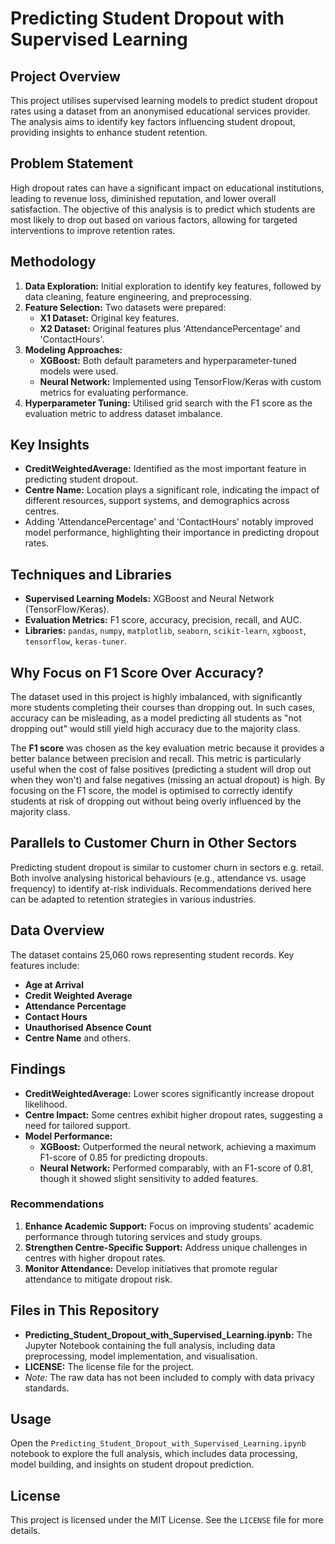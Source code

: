 # Predicting Student Dropout with Supervised Learning

## Project Overview
This project utilises supervised learning models to predict student dropout rates using a dataset from an anonymised educational services provider. The analysis aims to identify key factors influencing student dropout, providing insights to enhance student retention.

## Problem Statement
High dropout rates can have a significant impact on educational institutions, leading to revenue loss, diminished reputation, and lower overall satisfaction. The objective of this analysis is to predict which students are most likely to drop out based on various factors, allowing for targeted interventions to improve retention rates.

## Methodology
1. **Data Exploration:** Initial exploration to identify key features, followed by data cleaning, feature engineering, and preprocessing.
2. **Feature Selection:** Two datasets were prepared:
   - **X1 Dataset:** Original key features.
   - **X2 Dataset:** Original features plus 'AttendancePercentage' and 'ContactHours'.
3. **Modeling Approaches:** 
   - **XGBoost:** Both default parameters and hyperparameter-tuned models were used.
   - **Neural Network:** Implemented using TensorFlow/Keras with custom metrics for evaluating performance.
4. **Hyperparameter Tuning:** Utilised grid search with the F1 score as the evaluation metric to address dataset imbalance.

## Key Insights
- **CreditWeightedAverage:** Identified as the most important feature in predicting student dropout.
- **Centre Name:** Location plays a significant role, indicating the impact of different resources, support systems, and demographics across centres.
- Adding 'AttendancePercentage' and 'ContactHours' notably improved model performance, highlighting their importance in predicting dropout rates.

## Techniques and Libraries
- **Supervised Learning Models:** XGBoost and Neural Network (TensorFlow/Keras).
- **Evaluation Metrics:** F1 score, accuracy, precision, recall, and AUC.
- **Libraries:** `pandas`, `numpy`, `matplotlib`, `seaborn`, `scikit-learn`, `xgboost`, `tensorflow`, `keras-tuner`.

## Why Focus on F1 Score Over Accuracy?
The dataset used in this project is highly imbalanced, with significantly more students completing their courses than dropping out. In such cases, accuracy can be misleading, as a model predicting all students as "not dropping out" would still yield high accuracy due to the majority class. 

The **F1 score** was chosen as the key evaluation metric because it provides a better balance between precision and recall. This metric is particularly useful when the cost of false positives (predicting a student will drop out when they won't) and false negatives (missing an actual dropout) is high. By focusing on the F1 score, the model is optimised to correctly identify students at risk of dropping out without being overly influenced by the majority class.

## Parallels to Customer Churn in Other Sectors
Predicting student dropout is similar to customer churn in sectors e.g. retail. Both involve analysing historical behaviours (e.g., attendance vs. usage frequency) to identify at-risk individuals. Recommendations derived here can be adapted to retention strategies in various industries.

## Data Overview
The dataset contains 25,060 rows representing student records. Key features include:
- **Age at Arrival**
- **Credit Weighted Average**
- **Attendance Percentage**
- **Contact Hours**
- **Unauthorised Absence Count**
- **Centre Name** and others.

## Findings
- **CreditWeightedAverage:** Lower scores significantly increase dropout likelihood.
- **Centre Impact:** Some centres exhibit higher dropout rates, suggesting a need for tailored support.
- **Model Performance:** 
  - **XGBoost:** Outperformed the neural network, achieving a maximum F1-score of 0.85 for predicting dropouts.
  - **Neural Network:** Performed comparably, with an F1-score of 0.81, though it showed slight sensitivity to added features.

### Recommendations
1. **Enhance Academic Support:** Focus on improving students' academic performance through tutoring services and study groups.
2. **Strengthen Centre-Specific Support:** Address unique challenges in centres with higher dropout rates.
3. **Monitor Attendance:** Develop initiatives that promote regular attendance to mitigate dropout risk.

## Files in This Repository
- **Predicting_Student_Dropout_with_Supervised_Learning.ipynb:** The Jupyter Notebook containing the full analysis, including data preprocessing, model implementation, and visualisation.
- **LICENSE:** The license file for the project.
- *Note:* The raw data has not been included to comply with data privacy standards.

## Usage
Open the `Predicting_Student_Dropout_with_Supervised_Learning.ipynb` notebook to explore the full analysis, which includes data processing, model building, and insights on student dropout prediction.

## License
This project is licensed under the MIT License. See the `LICENSE` file for more details.
